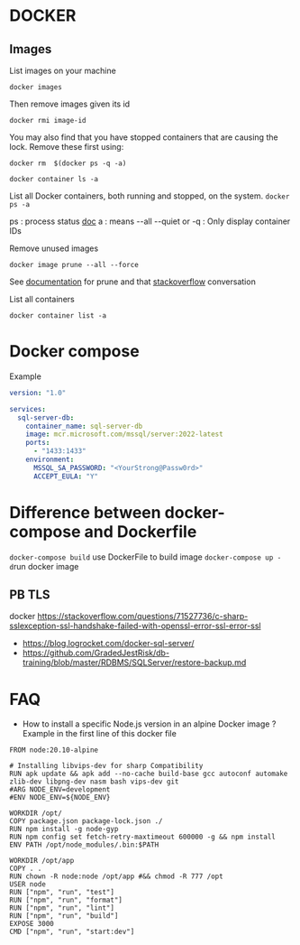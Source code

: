 # DOCKER

## Images

List images on your machine
```shell
docker images
```

Then remove images given its id
```shell
docker rmi image-id
````

You may also find that you have stopped containers that are causing the lock. Remove these first using:

```shell
docker rm  $(docker ps -q -a)
```

```shell
docker container ls -a
```

List all Docker containers, both running and stopped, on the system.
`docker ps -a`

ps : process status [doc](https://docs.docker.com/engine/reference/commandline/ps/)
a : means --all
--quiet or	-q : Only display container IDs

Remove unused images 
```shell
docker image prune --all --force
```
See [documentation](https://docs.docker.com/reference/cli/docker/system/prune/#extended-description) for prune and that [stackoverflow](https://stackoverflow.com/questions/44785585/how-can-i-delete-all-local-docker-images) conversation

List all containers 
```shell
docker container list -a
```

# Docker compose


Example 
```yaml
version: "1.0"

services:
  sql-server-db:
    container_name: sql-server-db
    image: mcr.microsoft.com/mssql/server:2022-latest
    ports:
      - "1433:1433"
    environment:
      MSSQL_SA_PASSWORD: "<YourStrong@Passw0rd>"
      ACCEPT_EULA: "Y"
```

# Difference between docker-compose and Dockerfile

`docker-compose build` use DockerFile to build image
`docker-compose up -d`run docker image

## PB TLS 
docker https://stackoverflow.com/questions/71527736/c-sharp-sslexception-ssl-handshake-failed-with-openssl-error-ssl-error-ssl


- https://blog.logrocket.com/docker-sql-server/
- https://github.com/GradedJestRisk/db-training/blob/master/RDBMS/SQLServer/restore-backup.md

# FAQ
- How to install a specific Node.js version in an alpine Docker image ?
Example in the first line of this docker file 
```
FROM node:20.10-alpine

# Installing libvips-dev for sharp Compatibility
RUN apk update && apk add --no-cache build-base gcc autoconf automake zlib-dev libpng-dev nasm bash vips-dev git
#ARG NODE_ENV=development
#ENV NODE_ENV=${NODE_ENV}

WORKDIR /opt/
COPY package.json package-lock.json ./
RUN npm install -g node-gyp
RUN npm config set fetch-retry-maxtimeout 600000 -g && npm install
ENV PATH /opt/node_modules/.bin:$PATH

WORKDIR /opt/app
COPY . .
RUN chown -R node:node /opt/app #&& chmod -R 777 /opt
USER node
RUN ["npm", "run", "test"]
RUN ["npm", "run", "format"]
RUN ["npm", "run", "lint"]
RUN ["npm", "run", "build"]
EXPOSE 3000
CMD ["npm", "run", "start:dev"]
```